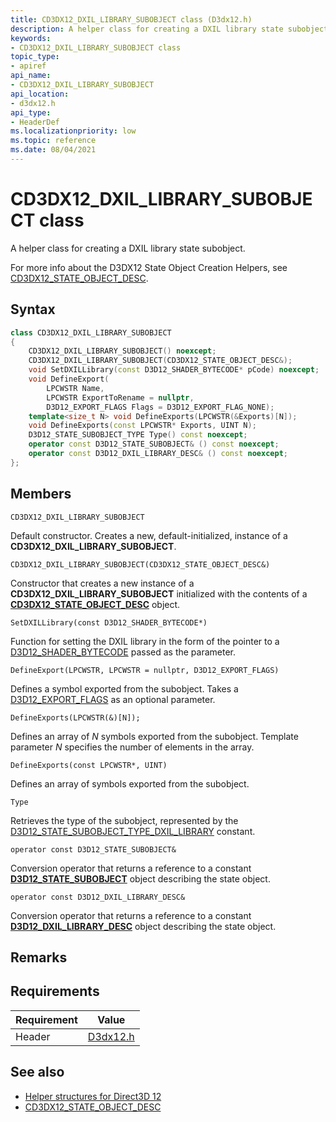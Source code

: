```yaml
---
title: CD3DX12_DXIL_LIBRARY_SUBOBJECT class (D3dx12.h)
description: A helper class for creating a DXIL library state subobject.
keywords:
- CD3DX12_DXIL_LIBRARY_SUBOBJECT class
topic_type:
- apiref
api_name:
- CD3DX12_DXIL_LIBRARY_SUBOBJECT
api_location:
- d3dx12.h
api_type:
- HeaderDef
ms.localizationpriority: low
ms.topic: reference
ms.date: 08/04/2021
---
```


# CD3DX12_DXIL_LIBRARY_SUBOBJECT class

A helper class for creating a DXIL library state subobject.

For more info about the D3DX12 State Object Creation Helpers, see [CD3DX12_STATE_OBJECT_DESC](cd3dx12-state-object-desc.md).

## Syntax

```cpp
class CD3DX12_DXIL_LIBRARY_SUBOBJECT
{
    CD3DX12_DXIL_LIBRARY_SUBOBJECT() noexcept;
    CD3DX12_DXIL_LIBRARY_SUBOBJECT(CD3DX12_STATE_OBJECT_DESC&);
    void SetDXILLibrary(const D3D12_SHADER_BYTECODE* pCode) noexcept;
    void DefineExport(
        LPCWSTR Name,
        LPCWSTR ExportToRename = nullptr,
        D3D12_EXPORT_FLAGS Flags = D3D12_EXPORT_FLAG_NONE);
    template<size_t N> void DefineExports(LPCWSTR(&Exports)[N]);
    void DefineExports(const LPCWSTR* Exports, UINT N);
    D3D12_STATE_SUBOBJECT_TYPE Type() const noexcept;
    operator const D3D12_STATE_SUBOBJECT& () const noexcept;
    operator const D3D12_DXIL_LIBRARY_DESC& () const noexcept;
};
```

## Members

`CD3DX12_DXIL_LIBRARY_SUBOBJECT`

Default constructor. Creates a new, default-initialized, instance of a **CD3DX12_DXIL_LIBRARY_SUBOBJECT**.

`CD3DX12_DXIL_LIBRARY_SUBOBJECT(CD3DX12_STATE_OBJECT_DESC&)`

Constructor that creates a new instance of a **CD3DX12_DXIL_LIBRARY_SUBOBJECT** initialized with the contents of a [**CD3DX12_STATE_OBJECT_DESC**](cd3dx12-state-object-desc.md) object.

`SetDXILLibrary(const D3D12_SHADER_BYTECODE*)`

Function for setting the DXIL library in the form of the pointer to a [D3D12_SHADER_BYTECODE](/windows/win32/api/d3d12/ns-d3d12-d3d12_shader_bytecode) passed as the parameter.

`DefineExport(LPCWSTR, LPCWSTR = nullptr, D3D12_EXPORT_FLAGS)`

Defines a symbol exported from the subobject. Takes a [D3D12_EXPORT_FLAGS](/windows/win32/api/d3d12/ne-d3d12-d3d12_export_flags) as an optional parameter.

`DefineExports(LPCWSTR(&)[N]);`

Defines an array of *N* symbols exported from the subobject. Template parameter *N* specifies the number of elements in the array.

`DefineExports(const LPCWSTR*, UINT)`

Defines an array of symbols exported from the subobject.

`Type`

Retrieves the type of the subobject, represented by the [D3D12_STATE_SUBOBJECT_TYPE_DXIL_LIBRARY](/windows/win32/api/d3d12/ne-d3d12-d3d12_state_subobject_type) constant.

`operator const D3D12_STATE_SUBOBJECT&`

Conversion operator that returns a reference to a constant [**D3D12_STATE_SUBOBJECT**](/windows/win32/api/d3d12/ns-d3d12-d3d12_state_subobject) object describing the state object.

`operator const D3D12_DXIL_LIBRARY_DESC&`

Conversion operator that returns a reference to a constant [**D3D12_DXIL_LIBRARY_DESC**](/windows/win32/api/d3d12/ns-d3d12-d3d12_dxil_library_desc) object describing the state object.

## Remarks

## Requirements

| Requirement | Value |
|-------------------|-------------------------------------------------------------------------------------|
| Header | [D3dx12.h](https://github.com/microsoft/DirectX-Headers/blob/main/include/directx/d3dx12.h) |

## See also

* [Helper structures for Direct3D 12](helper-structures-for-d3d12.md)
* [CD3DX12_STATE_OBJECT_DESC](cd3dx12-state-object-desc.md)
